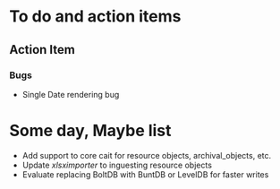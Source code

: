 
# To do and action items

## Action Item

### Bugs

+ Single Date rendering bug

# Some day, Maybe list

+ Add support to core cait for resource objects, archival_objects, etc.
+ Update _xlsximporter_ to inguesting resource objects
+ Evaluate replacing BoltDB with BuntDB or LevelDB for faster writes
